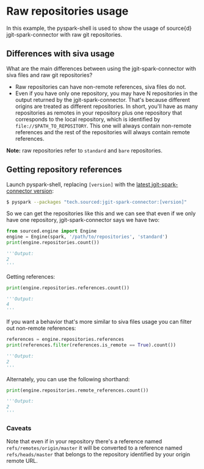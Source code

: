 # Raw repositories usage

In this example, the pyspark-shell is used to show the usage of source{d} jgit-spark-connector with raw git repositories.

## Differences with siva usage

What are the main differences between using the jgit-spark-connector with siva files and raw git repositories?

* Raw repositories can have non-remote references, siva files do not.
* Even if you have only one repository, you may have N repositories in the output returned by the jgit-spark-connector. That's because different origins are treated as different repositories. In short, you'll have as many repositories as remotes in your repository plus one repository that corresponds to the local repository, which is identified by `file://$PATH_TO_REPOSITORY`. This one will always contain non-remote references and the rest of the repositories will always contain remote references.

**Note:** raw repositories refer to `standard` and `bare` repositories.

## Getting repository references

Launch pyspark-shell, replacing `[version]` with the [latest jgit-spark-connector version](http://search.maven.org/#search%7Cga%7C1%7Ctech.sourced):
```sh
$ pyspark --packages "tech.sourced:jgit-spark-connector:[version]"
```

So we can get the repositories like this and we can see that even if we only have one repository, jgit-spark-connector says we have two:

```python
from sourced.engine import Engine
engine = Engine(spark, '/path/to/repositories', 'standard')
print(engine.repositories.count())

'''Output:
2
'''
```

Getting references:

```python
print(engine.repositories.references.count())

'''Output:
4
'''
```

If you want a behavior that's more similar to siva files usage you can filter out non-remote references:

```python
references = engine.repositories.references
print(references.filter(references.is_remote == True).count())

'''Output:
2
'''
```

Alternately, you can use the following shorthand:

```python
print(engine.repositories.remote_references.count())

'''Output:
2
'''
```

### Caveats

Note that even if in your repository there's a reference named `refs/remotes/origin/master` it will be converted to a reference named `refs/heads/master` that belongs to the repository identified by your origin remote URL.
